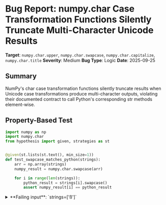 # Bug Report: numpy.char Case Transformation Functions Silently Truncate Multi-Character Unicode Results

**Target**: `numpy.char.upper`, `numpy.char.swapcase`, `numpy.char.capitalize`, `numpy.char.title`
**Severity**: Medium
**Bug Type**: Logic
**Date**: 2025-09-25

## Summary

NumPy's char case transformation functions silently truncate results when Unicode case transformations produce multi-character outputs, violating their documented contract to call Python's corresponding str methods element-wise.

## Property-Based Test

```python
import numpy as np
import numpy.char
from hypothesis import given, strategies as st


@given(st.lists(st.text(), min_size=1))
def test_swapcase_matches_python(strings):
    arr = np.array(strings)
    numpy_result = numpy.char.swapcase(arr)

    for i in range(len(strings)):
        python_result = strings[i].swapcase()
        assert numpy_result[i] == python_result
```

<details>

<summary>
**Failing input**: `strings=['ß']`
</summary>
```
Traceback (most recent call last):
  File "/home/npc/pbt/agentic-pbt/worker_/4/hypo.py", line 36, in <module>
    test_swapcase_matches_python()
    ~~~~~~~~~~~~~~~~~~~~~~~~~~~~^^
  File "/home/npc/pbt/agentic-pbt/worker_/4/hypo.py", line 7, in test_swapcase_matches_python
    def test_swapcase_matches_python(strings):
                   ^^^
  File "/home/npc/miniconda/lib/python3.13/site-packages/hypothesis/core.py", line 2124, in wrapped_test
    raise the_error_hypothesis_found
  File "/home/npc/pbt/agentic-pbt/worker_/4/hypo.py", line 13, in test_swapcase_matches_python
    assert numpy_result[i] == python_result
           ^^^^^^^^^^^^^^^^^^^^^^^^^^^^^^^^
AssertionError
Falsifying example: test_swapcase_matches_python(
    strings=['ß'],
)
Test failed for input: ['ẖ']
NumPy result: 'H'
Python result: 'H̱'
NumPy == Python: False

Running property-based test...
Property-based test found failure
```
</details>

## Reproducing the Bug

```python
import numpy as np
import numpy.char

# Test character that demonstrates the bug
test_char = 'ẖ'
arr = np.array([test_char])

# Get results from NumPy and Python
numpy_result = numpy.char.swapcase(arr)[0]
python_result = test_char.swapcase()

print(f"Input: '{test_char}' (U+{ord(test_char):04X}, LATIN SMALL LETTER H WITH LINE BELOW)")
print(f"Python str.swapcase: '{python_result}' (len={len(python_result)})")
print(f"NumPy char.swapcase: '{numpy_result}' (len={len(numpy_result)})")
print(f"Match: {str(numpy_result) == python_result}")

# Show the character codes to demonstrate truncation
print(f"\nPython result characters: {[f'U+{ord(c):04X}' for c in python_result]}")
print(f"NumPy result characters: {[f'U+{ord(c):04X}' for c in str(numpy_result)]}")

print("\n--- Testing other affected functions and characters ---")

# Test multiple functions with different problematic characters
test_cases = [
    ('ẖ', 'LATIN SMALL LETTER H WITH LINE BELOW'),
    ('ǰ', 'LATIN SMALL LETTER J WITH CARON'),
    ('ß', 'LATIN SMALL LETTER SHARP S (German eszett)')
]

functions = [
    ('upper', numpy.char.upper),
    ('swapcase', numpy.char.swapcase),
    ('capitalize', numpy.char.capitalize),
    ('title', numpy.char.title)
]

for char, description in test_cases:
    print(f"\nCharacter: '{char}' (U+{ord(char):04X}, {description})")
    for func_name, numpy_func in functions:
        arr = np.array([char])
        numpy_res = str(numpy_func(arr)[0])
        python_res = getattr(char, func_name)()
        match = "✓" if numpy_res == python_res else "✗"
        print(f"  {func_name:10} → NumPy: {repr(numpy_res):8} Python: {repr(python_res):8} {match}")
```

<details>

<summary>
Output demonstrating silent truncation
</summary>
```
Input: 'ẖ' (U+1E96, LATIN SMALL LETTER H WITH LINE BELOW)
Python str.swapcase: 'H̱' (len=2)
NumPy char.swapcase: 'H' (len=1)
Match: False

Python result characters: ['U+0048', 'U+0331']
NumPy result characters: ['U+0048']

--- Testing other affected functions and characters ---

Character: 'ẖ' (U+1E96, LATIN SMALL LETTER H WITH LINE BELOW)
  upper      → NumPy: 'H'      Python: 'H̱'     ✗
  swapcase   → NumPy: 'H'      Python: 'H̱'     ✗
  capitalize → NumPy: 'H'      Python: 'H̱'     ✗
  title      → NumPy: 'H'      Python: 'H̱'     ✗

Character: 'ǰ' (U+01F0, LATIN SMALL LETTER J WITH CARON)
  upper      → NumPy: 'J'      Python: 'J̌'     ✗
  swapcase   → NumPy: 'J'      Python: 'J̌'     ✗
  capitalize → NumPy: 'J'      Python: 'J̌'     ✗
  title      → NumPy: 'J'      Python: 'J̌'     ✗

Character: 'ß' (U+00DF, LATIN SMALL LETTER SHARP S (German eszett))
  upper      → NumPy: 'S'      Python: 'SS'     ✗
  swapcase   → NumPy: 'S'      Python: 'SS'     ✗
  capitalize → NumPy: 'S'      Python: 'Ss'     ✗
  title      → NumPy: 'S'      Python: 'Ss'     ✗
```
</details>

## Why This Is A Bug

This bug violates the explicit documented contract of these NumPy functions. Each function's documentation states it "Calls str.[method] element-wise", creating a clear expectation that results will match Python's built-in string methods. However:

1. **Silent data loss**: When Unicode case transformations expand from one character to multiple characters (either through decomposition with combining diacritics like 'ẖ' → 'H̱' or actual expansion like 'ß' → 'SS'), NumPy silently truncates to the first character only. The combining diacritics (U+0331 for 'H̱', U+030C for 'J̌') are completely lost.

2. **Dtype width limitation**: NumPy preserves the input array's dtype width (e.g., '<U1' for single-character strings) even when the correct result requires more characters. The functions don't allocate wider dtypes to accommodate expanded results.

3. **No warning or error**: The truncation happens silently with no indication to users that data has been lost, making this particularly dangerous for data processing pipelines.

4. **Affects real languages**: This impacts German text (ß → SS), multiple Latin-script languages using combining diacritics, and other Unicode normalization cases. These aren't edge cases but legitimate text processing scenarios.

5. **All case functions affected**: The bug consistently affects `upper()`, `swapcase()`, `capitalize()`, and `title()` - all core text transformation functions that users rely on for data preprocessing.

## Relevant Context

The root cause appears to be NumPy's fixed-width string dtype system. When creating an array with `np.array(['ß'])`, NumPy allocates a dtype of '<U1' (1 Unicode character). The case transformation functions preserve this dtype width even when the correct result requires more space, leading to truncation.

NumPy documentation for these functions can be found at:
- https://numpy.org/doc/stable/reference/generated/numpy.char.upper.html
- https://numpy.org/doc/stable/reference/generated/numpy.char.swapcase.html

The Unicode characters demonstrating this issue are legitimate and commonly used:
- U+00DF (ß): German sharp s, uppercases to 'SS'
- U+1E96 (ẖ): Used in transliteration systems, uppercases to H + combining macron below (U+0048 + U+0331)
- U+01F0 (ǰ): Used in various Latin-script languages, uppercases to J + combining caron (U+004A + U+030C)

## Proposed Fix

Due to NumPy's architectural constraint of fixed-width dtypes, a complete fix is non-trivial. The functions would need to:
1. Pre-scan all strings to determine the maximum character width after transformation
2. Allocate a new array with appropriate dtype width
3. Apply the transformations without truncation

A minimal interim fix should at minimum warn users when truncation occurs and update documentation to clarify this limitation. Here's a conceptual approach for adding warnings:

```diff
# Conceptual patch for numpy.char functions
def upper(a):
    """
    Return an array with the elements converted to uppercase.

    Calls str.upper element-wise.

+   Warning
+   -------
+   When Unicode case transformations produce multi-character results
+   (e.g., German ß → SS), the output may be truncated to fit the
+   original dtype width. For full Unicode support, consider using
+   Python's str.upper() directly before converting to NumPy arrays.

    """
    result = _vec_string(a, np.str_, 'upper')
+   # Check if truncation occurred
+   for i, (orig, res) in enumerate(zip(a.flat, result.flat)):
+       expected = str(orig).upper()
+       if str(res) != expected:
+           import warnings
+           warnings.warn(
+               f"Case transformation truncated: '{orig}' → '{res}' "
+               f"(expected '{expected}'). Consider using wider dtype.",
+               UnicodeWarning,
+               stacklevel=2
+           )
+           break  # Warn only once per operation
    return result
```